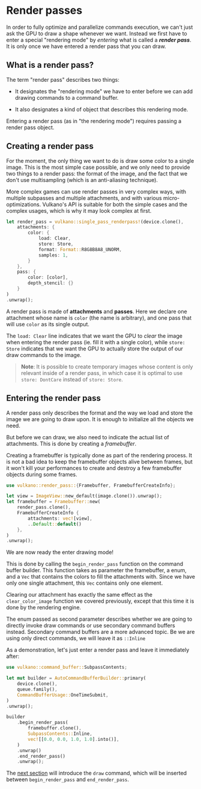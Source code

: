 # Render passes

In order to fully optimize and parallelize commands execution, we can't just ask the GPU
to draw a shape whenever we want. Instead we first have to enter a special "rendering mode" by
*entering* what is called a ***render pass***. It is only once we have entered a render pass that
you can draw.

## What is a render pass?

The term "render pass" describes two things:

- It designates the "rendering mode" we have to enter before we can add drawing commands to
  a command buffer.

- It also designates a kind of object that describes this rendering mode.

Entering a render pass (as in "the rendering mode") requires passing a render pass object.

## Creating a render pass

For the moment, the only thing we want to do is draw some color to a single image. This is the most
simple case possible, and we only need to provide two things to a render pass: the format of
the image, and the fact that we don't use multisampling (which is an anti-aliasing technique).

More complex games can use render passes in very complex ways, with multiple subpasses and
multiple attachments, and with various micro-optimizations. Vulkano's API is suitable for both the
simple cases and the complex usages, which is why it may look complex at first.

```rust
let render_pass = vulkano::single_pass_renderpass!(device.clone(),
    attachments: {
        color: {
            load: Clear,
            store: Store,
            format: Format::R8G8B8A8_UNORM,
            samples: 1,
        }
    },
    pass: {
        color: [color],
        depth_stencil: {}
    }
)
.unwrap();
```

A render pass is made of **attachments** and **passes**. Here we declare one attachment whose name
is `color` (the name is arbitrary), and one pass that will use `color` as its single output.

The `load: Clear` line indicates that we want the GPU to *clear* the image when entering the render
pass (ie. fill it with a single color), while `store: Store` indicates that we want the GPU to
actually store the output of our draw commands to the image.

> **Note**: It is possible to create temporary images whose content is only relevant inside of a
> render pass, in which case it is optimal to use `store: DontCare` instead of `store: Store`.

## Entering the render pass

A render pass only describes the format and the way we load and store the image we are going to
draw upon. It is enough to initialize all the objects we need.

But before we can draw, we also need to indicate the actual list of attachments. This is done
by creating a *framebuffer*.

Creating a framebuffer is typically done as part of the rendering process. It is not a
bad idea to keep the framebuffer objects alive between frames, but it won't kill your
performances to create and destroy a few framebuffer objects during some frames.

```rust
use vulkano::render_pass::{Framebuffer, FramebufferCreateInfo};

let view = ImageView::new_default(image.clone()).unwrap();
let framebuffer = Framebuffer::new(
    render_pass.clone(),
    FramebufferCreateInfo {
        attachments: vec![view],
        ..Default::default()
    },
)
.unwrap();
```

We are now ready the enter drawing mode!

This is done by calling the `begin_render_pass` function on the command buffer builder.
This function takes as parameter the framebuffer, a enum, and a `Vec` that contains the colors
to fill the attachments with. Since we have only one single attachment, this `Vec` contains only
one element.

Clearing our attachment has exactly the same effect as the `clear_color_image` function we covered
previously, except that this time it is done by the rendering engine.

The enum passed as second parameter describes whether we are going to directly invoke draw
commands or use secondary command buffers instead. Secondary command buffers are a more advanced
topic. Be we are using only direct commands, we will leave it as `::Inline`

As a demonstration, let's just enter a render pass and leave it immediately after:

```rust
use vulkano::command_buffer::SubpassContents;

let mut builder = AutoCommandBufferBuilder::primary(
    device.clone(),
    queue.family(),
    CommandBufferUsage::OneTimeSubmit,
)
.unwrap();

builder
    .begin_render_pass(
        framebuffer.clone(),
        SubpassContents::Inline,
        vec![[0.0, 0.0, 1.0, 1.0].into()],
    )
    .unwrap()
    .end_render_pass()
    .unwrap();
```

The [next section](/guide/graphics-pipeline-creation) will introduce the `draw` command, which will
be inserted between `begin_render_pass` and `end_render_pass`.
